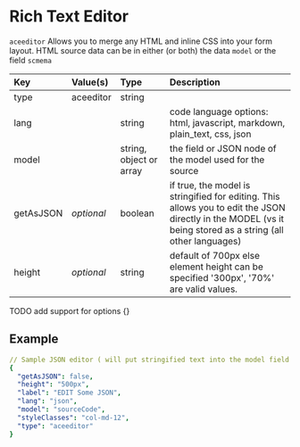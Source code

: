# Rich Text Editor

`aceeditor` Allows you to merge any HTML and inline CSS into your form layout. HTML source data can be in either \(or both\) the data `model` or the field `scmema`

| Key | Value\(s\) | Type | Description |
| :--- | :--- | :--- | :--- |
| type | aceeditor | string |  |
| lang |  | string | code language options: html, javascript, markdown, plain\_text, css, json |
| model |  | string, object or array | the field or JSON node of the model used for the source |
| getAsJSON | _optional_ | boolean | if true, the model is stringified for editing. This allows you to edit the JSON directly in the MODEL \(vs it being stored as a string \(all other languages\) |
| height | _optional_ | string | default of 700px else element height can be specified '300px', '70%' are valid values. |

TODO add support for options {}

## Example

```yaml
// Sample JSON editor ( will put stringified text into the model field
{
  "getAsJSON": false,
  "height": "500px",
  "label": "EDIT Some JSON",
  "lang": "json",
  "model": "sourceCode",
  "styleClasses": "col-md-12",
  "type": "aceeditor"
}
```

